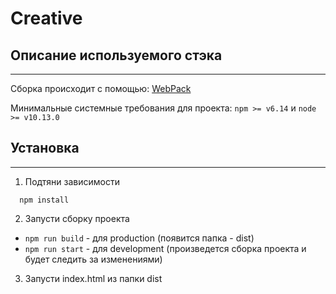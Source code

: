 # Creative

## Описание иcпользуемого стэка
------------------------------

Сборка происходит с помощью: [WebPack](https://webpack.js.org/)

Минимальные системные требования для проекта: `npm >= v6.14` и `node >= v10.13.0`

## Установка
------------
1. Подтяни зависимости
```
  npm install
```

2. Запусти сборку проекта
  - `npm run build` - для production (появится папка - dist)
  - `npm run start` - для development (произведется сборка проекта и будет следить за изменениями)

3. Запусти index.html из папки dist